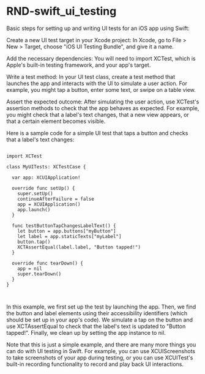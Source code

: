 # RND-swift_ui_testing

Basic steps for setting up and writing UI tests for an iOS app using Swift:

Create a new UI test target in your Xcode project: In Xcode, go to File > New > Target, choose "iOS UI Testing Bundle", and give it a name.

Add the necessary dependencies: You will need to import XCTest, which is Apple's built-in testing framework, and your app's target.

Write a test method: In your UI test class, create a test method that launches the app and interacts with the UI to simulate a user action. For example, you might tap a button, enter some text, or swipe on a table view.

Assert the expected outcome: After simulating the user action, use XCTest's assertion methods to check that the app behaves as expected. For example, you might check that a label's text changes, that a new view appears, or that a certain element becomes visible.

Here is a sample code for a simple UI test that taps a button and checks that a label's text changes:

```

import XCTest

class MyUITests: XCTestCase {
  
  var app: XCUIApplication!

  override func setUp() {
    super.setUp()
    continueAfterFailure = false
    app = XCUIApplication()
    app.launch()
  }

  func testButtonTapChangesLabelText() {
    let button = app.buttons["myButton"]
    let label = app.staticTexts["myLabel"]
    button.tap()
    XCTAssertEqual(label.label, "Button tapped!")
  }

  override func tearDown() {
    app = nil
    super.tearDown()
  }
}



```

In this example, we first set up the test by launching the app. Then, we find the button and label elements using their accessibility identifiers (which should be set up in your app's code). We simulate a tap on the button and use XCTAssertEqual to check that the label's text is updated to "Button tapped!". Finally, we clean up by setting the app instance to nil.

Note that this is just a simple example, and there are many more things you can do with UI testing in Swift. For example, you can use XCUIScreenshots to take screenshots of your app during testing, or you can use XCUITest's built-in recording functionality to record and play back UI interactions.
